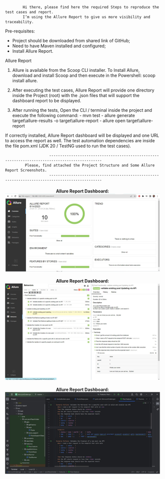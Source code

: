 
            Hi there, please find here the required Steps to reproduce the test cases and report. 
            I’m using the Allure Report to give us more visibility and traceability.

Pre-requisites:
-  Project should be downloaded from shared link of GitHub;
-  Need to have Maven installed and configured;
-  Install Allure Report.

Allure Report
1.  Allure is available from the Scoop CLI installer.
To Install Allure, download and install Scoop and then execute in the Powershell: scoop install allure. 

2.  After executing the test cases, Allure Report will provide one directory inside the Project (root) with the .json files that will support the dashboard report to be displayed.

3.  After running the tests, Open the CLI / terminal inside the project and execute the following command: 
    	- mvn test
        - allure generate target\allure-results -o target\allure-report
        - allure open target\allure-report


If correctly installed, Allure Report dashboard will be displayed and one URL to access the report as well.
The test automation dependencies are inside the file pom.xml (JDK 20 / TestNG used to run the test cases).


                        ----------------------------------------------------------------------------------------------
             Please, find attached the Project Structure and Some Allure Report Screenshots. 
                        ----------------------------------------------------------------------------------------------


<h4><center>Allure Report Dashboard: 
<div align="left">
<img src="https://github.com/azevedomello/MorsumChallenge/blob/077dec23657d69c1ddcb710de949ebcc400f72c8/1.jpeg" width="700px"/>
</div> 


<h4><center>Allure Report Dashboard: 
<div align="left">
<img src="https://github.com/azevedomello/MorsumChallenge/blob/077dec23657d69c1ddcb710de949ebcc400f72c8/2.jpeg" width="700px"/>
</div>  


<h4><center>Allure Report Dashboard: 
<div align="left">
<img src="https://github.com/azevedomello/MorsumChallenge/blob/077dec23657d69c1ddcb710de949ebcc400f72c8/3.jpeg" width="700px"/>
</div>  
